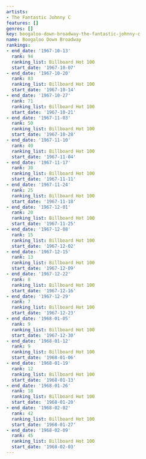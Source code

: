 ```yaml
---
artists:
- The Fantastic Johnny C
features: []
genres: []
key: boogaloo-down-broadway-the-fantastic-johnny-c
name: Boogaloo Down Broadway
rankings:
- end_date: '1967-10-13'
  rank: 94
  ranking_list: Billboard Hot 100
  start_date: '1967-10-07'
- end_date: '1967-10-20'
  rank: 83
  ranking_list: Billboard Hot 100
  start_date: '1967-10-14'
- end_date: '1967-10-27'
  rank: 71
  ranking_list: Billboard Hot 100
  start_date: '1967-10-21'
- end_date: '1967-11-03'
  rank: 50
  ranking_list: Billboard Hot 100
  start_date: '1967-10-28'
- end_date: '1967-11-10'
  rank: 40
  ranking_list: Billboard Hot 100
  start_date: '1967-11-04'
- end_date: '1967-11-17'
  rank: 30
  ranking_list: Billboard Hot 100
  start_date: '1967-11-11'
- end_date: '1967-11-24'
  rank: 25
  ranking_list: Billboard Hot 100
  start_date: '1967-11-18'
- end_date: '1967-12-01'
  rank: 20
  ranking_list: Billboard Hot 100
  start_date: '1967-11-25'
- end_date: '1967-12-08'
  rank: 15
  ranking_list: Billboard Hot 100
  start_date: '1967-12-02'
- end_date: '1967-12-15'
  rank: 13
  ranking_list: Billboard Hot 100
  start_date: '1967-12-09'
- end_date: '1967-12-22'
  rank: 8
  ranking_list: Billboard Hot 100
  start_date: '1967-12-16'
- end_date: '1967-12-29'
  rank: 7
  ranking_list: Billboard Hot 100
  start_date: '1967-12-23'
- end_date: '1968-01-05'
  rank: 9
  ranking_list: Billboard Hot 100
  start_date: '1967-12-30'
- end_date: '1968-01-12'
  rank: 9
  ranking_list: Billboard Hot 100
  start_date: '1968-01-06'
- end_date: '1968-01-19'
  rank: 12
  ranking_list: Billboard Hot 100
  start_date: '1968-01-13'
- end_date: '1968-01-26'
  rank: 18
  ranking_list: Billboard Hot 100
  start_date: '1968-01-20'
- end_date: '1968-02-02'
  rank: 42
  ranking_list: Billboard Hot 100
  start_date: '1968-01-27'
- end_date: '1968-02-09'
  rank: 45
  ranking_list: Billboard Hot 100
  start_date: '1968-02-03'
---
```


